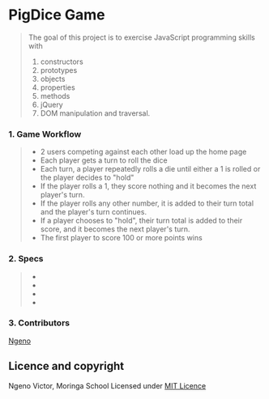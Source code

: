 # PigDice Game
> The goal of this project is to exercise JavaScript programming skills with
> 1. constructors
> 2. prototypes
> 3. objects
> 4. properties
> 5. methods
> 6. jQuery
> 7. DOM manipulation and traversal.

### 1. Game Workflow
> * 2 users competing against each other load up the home page
> * Each player gets a turn to roll the dice
> * Each turn, a player repeatedly rolls a die until either a 1 is rolled or the player decides to "hold"
> * If the player rolls a 1, they score nothing and it becomes the next player's turn.
> * If the player rolls any other number, it is added to their turn total and the player's turn continues.
> * If a player chooses to "hold", their turn total is added to their score, and it becomes the next player's turn.
> * The first player to score 100 or more points wins



### 2. Specs
> *
> *
> *
> *
### 3. Contributors
[Ngeno](https://www.github.com)



## Licence and copyright
  Ngeno Victor, Moringa School
  Licensed under [MIT Licence](licence)
